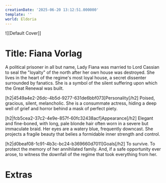 ```yaml
---
creationDate: '2025-06-20 13:12:51.000000'
template: ''
world: Eldoria
---
```

![[Default Cover]]

# Title: Fiana Vorlag

A political prisoner in all but name, Lady Fiana was married to Lord Cassian to seal the "loyalty" of the north after her own house was destroyed. She lives in the heart of the regime's most loyal house, a secret dissenter surrounded by fanatics. She is a symbol of the silent suffering upon which the Great Renewal was built.

[h2|4549a4e2-26dc-4b5d-9277-631de6bbf073]Personality[/h2]
Poised, gracious, silent, melancholic. She is a consummate actress, hiding a deep well of grief and horror behind a mask of perfect piety.

[h2|fcb5cea2-37c2-4e9e-857f-60fc32438acf]Appearance[/h2]
Elegant and fine-boned, with long, pale blonde hair often worn in a severe but immaculate braid. Her eyes are a watery blue, frequently downcast. She projects a fragile beauty that belies a formidable inner strength and control.

[h2|d0beaf08-1c91-4b3c-bc24-b369660d7011]Goals[/h2]
To survive. To protect the memory of her annihilated family. And, if a safe opportunity ever arose, to witness the downfall of the regime that took everything from her.





# Extras

